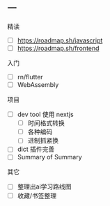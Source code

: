 ## 一

精读
- [ ] https://roadmap.sh/javascript
- [ ] https://roadmap.sh/frontend

入门

- [ ] rn/flutter
- [ ] WebAssembly

项目
- [ ] dev tool 使用 nextjs
	- [ ] 时间格式转换
	- [ ] 各种编码
	- [ ] 进制抓紧换
- [ ] dict 插件完善
- [ ] Summary of Summary

其它
- [ ] 整理出ai学习路线图
- [ ] 收藏/书签整理